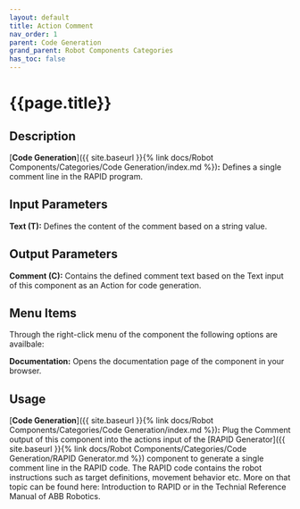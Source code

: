 ```yaml
---
layout: default
title: Action Comment
nav_order: 1
parent: Code Generation
grand_parent: Robot Components Categories
has_toc: false
---
```


# **{{page.title}}**

## **Description**

[**Code Generation**]({{ site.baseurl }}{% link docs/Robot Components/Categories/Code Generation/index.md %})**:** Defines a single comment line in the RAPID program.

## **Input Parameters**

**Text (T):** Defines the content of the comment based on a string value.

## **Output Parameters**

**Comment (C):** Contains the defined comment text based on the Text input of this component as an Action for code generation.

## **Menu Items**

Through the right-click menu of the component the following options are availbale:

**Documentation:** Opens the documentation page of the component in your browser.

## **Usage**

[**Code Generation**]({{ site.baseurl }}{% link docs/Robot Components/Categories/Code Generation/index.md %})**:** Plug the Comment output of this component into the actions input of the [RAPID Generator]({{ site.baseurl }}{% link docs/Robot Components/Categories/Code Generation/RAPID Generator.md %}) component to generate a single comment line in the RAPID code. The RAPID code contains the robot instructions such as target definitions, movement behavior etc. More on that topic can be found here: Introduction to RAPID or in the Technial Reference Manual of ABB Robotics.